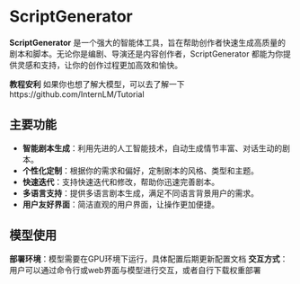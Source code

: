 # ScriptGenerator

**ScriptGenerator** 是一个强大的智能体工具，旨在帮助创作者快速生成高质量的剧本和脚本。无论你是编剧、导演还是内容创作者，ScriptGenerator 都能为你提供灵感和支持，让你的创作过程更加高效和愉快。

**教程安利** 如果你也想了解大模型，可以去了解一下https://github.com/InternLM/Tutorial

## 主要功能

- **智能剧本生成**：利用先进的人工智能技术，自动生成情节丰富、对话生动的剧本。
- **个性化定制**：根据你的需求和偏好，定制剧本的风格、类型和主题。
- **快速迭代**：支持快速迭代和修改，帮助你迅速完善剧本。
- **多语言支持**：提供多语言剧本生成，满足不同语言背景用户的需求。
- **用户友好界面**：简洁直观的用户界面，让操作更加便捷。

## 模型使用

**部署环境**：模型需要在GPU环境下运行，具体配置后期更新配置文档
**交互方式**：用户可以通过命令行或web界面与模型进行交互，或者自行下载权重部署